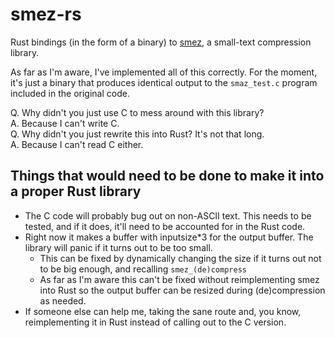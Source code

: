 # smez-rs
Rust bindings (in the form of a binary) to [smez](https://github.com/antirez/smaz), a small-text compression library.

As far as I'm aware, I've implemented all of this correctly. For the moment, it's just a binary that produces identical output to the `smaz_test.c` program included in the original code.

Q. Why didn't you just use C to mess around with this library?  
A. Because I can't write C.  
Q. Why didn't you just rewrite this into Rust? It's not that long.  
A. Because I can't read C either.

## Things that would need to be done to make it into a proper Rust library
* The C code will probably bug out on non-ASCII text. This needs to be tested, and if it does, it'll need to be accounted for in the Rust code.
* Right now it makes a buffer with inputsize*3 for the output buffer. The library will panic if it turns out to be too small.
  * This can be fixed by dynamically changing the size if it turns out not to be big enough, and recalling `smez_(de)compress`
  * As far as I'm aware this can't be fixed without reimplementing smez into Rust so the output buffer can be resized during (de)compression as needed.
* If someone else can help me, taking the sane route and, you know, reimplementing it in Rust instead of calling out to the C version.
